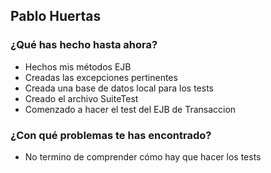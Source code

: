 ## Pablo Huertas
### ¿Qué has hecho hasta ahora?
- Hechos mis métodos EJB
- Creadas las excepciones pertinentes
- Creada una base de datos local para los tests
- Creado el archivo SuiteTest
- Comenzado a hacer el test del EJB de Transaccion
### ¿Con qué problemas te has encontrado?
- No termino de comprender cómo hay que hacer los tests
<br><br>

